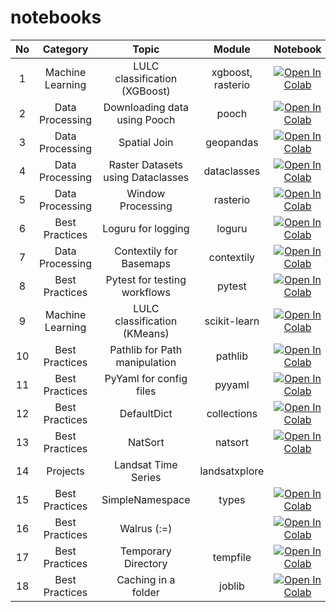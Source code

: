 # notebooks

| No     | Category              | Topic                                | Module             | Notebook                                                                                                                                                                                                      | Post                                                                                                                                                                                                |
| :----: | :-------------------: | :----------------------------------: | :----------------: | :-----------------------------------------------------------------------------------------------------------------------------------------------------------------------------------------------------------: | :-------------------------------------------------------------------------------------------------------------------------------------------------------------------------------------------------: |
|  1     |  Machine Learning     |  LULC classification (XGBoost)       | xgboost, rasterio  |  [![Open In Colab](https://colab.research.google.com/assets/colab-badge.svg)](https://colab.research.google.com/github/StratagemGIS/notebooks/blob/main/machine_learning/01_lulc_classification.ipynb)        |  [![LinkedIn](https://img.shields.io/badge/linkedin-%230077B5.svg?style=for-the-badge&logo=linkedin&logoColor=white)](https://www.linkedin.com/feed/update/urn:li:activity:7189022014886551552)     |
|  2     |  Data Processing      |  Downloading data using Pooch        | pooch              |  [![Open In Colab](https://colab.research.google.com/assets/colab-badge.svg)](https://colab.research.google.com/github/StratagemGIS/notebooks/blob/main/data_processing/02_download_using_pooch.ipynb)        |  [![LinkedIn](https://img.shields.io/badge/linkedin-%230077B5.svg?style=for-the-badge&logo=linkedin&logoColor=white)](https://www.linkedin.com/feed/update/urn:li:activity:7189303562793861121)     |
|  3     |  Data Processing      |  Spatial Join                        | geopandas          |  [![Open In Colab](https://colab.research.google.com/assets/colab-badge.svg)](https://colab.research.google.com/github/StratagemGIS/notebooks/blob/main/data_processing/03_spatial_join.ipynb)                |  [![LinkedIn](https://img.shields.io/badge/linkedin-%230077B5.svg?style=for-the-badge&logo=linkedin&logoColor=white)](https://www.linkedin.com/feed/update/urn:li:activity:7189693292979126272)     |
|  4     |  Data Processing      |  Raster Datasets using Dataclasses   | dataclasses        |  [![Open In Colab](https://colab.research.google.com/assets/colab-badge.svg)](https://colab.research.google.com/github/StratagemGIS/notebooks/blob/main/data_processing/04_raster_datasets_dataclass.ipynb)   |  [![LinkedIn](https://img.shields.io/badge/linkedin-%230077B5.svg?style=for-the-badge&logo=linkedin&logoColor=white)](https://www.linkedin.com/feed/update/urn:li:activity:7190798836343136256)     |
|  5     |  Data Processing      |  Window Processing                   | rasterio           |  [![Open In Colab](https://colab.research.google.com/assets/colab-badge.svg)](https://colab.research.google.com/github/StratagemGIS/notebooks/blob/main/data_processing/05_window_processing.ipynb)           |  [![LinkedIn](https://img.shields.io/badge/linkedin-%230077B5.svg?style=for-the-badge&logo=linkedin&logoColor=white)](https://www.linkedin.com/feed/update/urn:li:activity:7191124465408258048)     |
|  6     |  Best Practices       |  Loguru for logging                  | loguru             |  [![Open In Colab](https://colab.research.google.com/assets/colab-badge.svg)](https://colab.research.google.com/github/StratagemGIS/notebooks/blob/main/best_practices/06_loguru_for_logging.ipynb)           |  [![LinkedIn](https://img.shields.io/badge/linkedin-%230077B5.svg?style=for-the-badge&logo=linkedin&logoColor=white)](https://www.linkedin.com/feed/update/urn:li:activity:7191576936622493697)     |
|  7     |  Data Processing      |  Contextily for Basemaps             | contextily         |  [![Open In Colab](https://colab.research.google.com/assets/colab-badge.svg)](https://colab.research.google.com/github/StratagemGIS/notebooks/blob/main/data_processing/07_contextily_basemap.ipynb)          |  [![LinkedIn](https://img.shields.io/badge/linkedin-%230077B5.svg?style=for-the-badge&logo=linkedin&logoColor=white)](https://www.linkedin.com/feed/update/urn:li:activity:7191935789935591424)     |
|  8     |  Best Practices       |  Pytest for testing workflows        | pytest             |  [![Open In Colab](https://colab.research.google.com/assets/colab-badge.svg)](https://colab.research.google.com/github/StratagemGIS/notebooks/blob/main/best_practices/08_testing_workflows_pytest.ipynb)     |  [![LinkedIn](https://img.shields.io/badge/linkedin-%230077B5.svg?style=for-the-badge&logo=linkedin&logoColor=white)](https://www.linkedin.com/feed/update/urn:li:activity:7192236361117020160)     |
|  9     |  Machine Learning     |  LULC classification (KMeans)        | scikit-learn       |  [![Open In Colab](https://colab.research.google.com/assets/colab-badge.svg)](https://colab.research.google.com/github/StratagemGIS/notebooks/blob/main/machine_learning/09_kmeans_classification.ipynb)      |  [![LinkedIn](https://img.shields.io/badge/linkedin-%230077B5.svg?style=for-the-badge&logo=linkedin&logoColor=white)](https://www.linkedin.com/feed/update/urn:li:activity:7193354409878147072)     |
|  10    |  Best Practices       |  Pathlib for Path manipulation       | pathlib            |  [![Open In Colab](https://colab.research.google.com/assets/colab-badge.svg)](https://colab.research.google.com/github/StratagemGIS/notebooks/blob/main/best_practices/10_pathlib_path_manipulation.ipynb)    |  [![LinkedIn](https://img.shields.io/badge/linkedin-%230077B5.svg?style=for-the-badge&logo=linkedin&logoColor=white)](https://www.linkedin.com/feed/update/urn:li:activity:7193680742567034881)     |
|  11    |  Best Practices       |  PyYaml for config files             | pyyaml             |  [![Open In Colab](https://colab.research.google.com/assets/colab-badge.svg)](https://colab.research.google.com/github/StratagemGIS/notebooks/blob/main/best_practices/11_yaml_config_files.ipynb)            |  [![LinkedIn](https://img.shields.io/badge/linkedin-%230077B5.svg?style=for-the-badge&logo=linkedin&logoColor=white)](https://www.linkedin.com/feed/update/urn:li:activity:7194140548595601408)     |
|  12    |  Best Practices       |  DefaultDict                         | collections        |  [![Open In Colab](https://colab.research.google.com/assets/colab-badge.svg)](https://colab.research.google.com/github/StratagemGIS/notebooks/blob/main/best_practices/12_default_dict.ipynb)                 |  [![LinkedIn](https://img.shields.io/badge/linkedin-%230077B5.svg?style=for-the-badge&logo=linkedin&logoColor=white)](https://www.linkedin.com/feed/update/urn:li:activity:7194494653528723457)     |
|  13    |  Best Practices       |  NatSort                             | natsort            |  [![Open In Colab](https://colab.research.google.com/assets/colab-badge.svg)](https://colab.research.google.com/github/StratagemGIS/notebooks/blob/main/best_practices/13_natsorted.ipynb)                    |  [![LinkedIn](https://img.shields.io/badge/linkedin-%230077B5.svg?style=for-the-badge&logo=linkedin&logoColor=white)](https://www.linkedin.com/feed/update/urn:li:activity:7194710888585601025)     |
|  14    |  Projects             |  Landsat Time Series                 | landsatxplore      |                                                                                                                                                                                                               |  [![LinkedIn](https://img.shields.io/badge/linkedin-%230077B5.svg?style=for-the-badge&logo=linkedin&logoColor=white)](https://www.linkedin.com/feed/update/urn:li:activity:7195924380541931520)     |
|  15    |  Best Practices       |  SimpleNamespace                     | types              |  [![Open In Colab](https://colab.research.google.com/assets/colab-badge.svg)](https://colab.research.google.com/github/StratagemGIS/notebooks/blob/main/best_practices/15_simple_namespace.ipynb)             |  [![LinkedIn](https://img.shields.io/badge/linkedin-%230077B5.svg?style=for-the-badge&logo=linkedin&logoColor=white)](https://www.linkedin.com/feed/update/urn:li:activity:7196227018835787776)     |
|  16    |  Best Practices       |  Walrus (:=)                         |                    |  [![Open In Colab](https://colab.research.google.com/assets/colab-badge.svg)](https://colab.research.google.com/github/StratagemGIS/notebooks/blob/main/best_practices/16_walrus_operator.ipynb)              |  [![LinkedIn](https://img.shields.io/badge/linkedin-%230077B5.svg?style=for-the-badge&logo=linkedin&logoColor=white)](https://www.linkedin.com/feed/update/urn:li:activity:7196654613842771969)     |
|  17    |  Best Practices       |  Temporary Directory                 | tempfile           |  [![Open In Colab](https://colab.research.google.com/assets/colab-badge.svg)](https://colab.research.google.com/github/StratagemGIS/notebooks/blob/main/best_practices/17_tempdir.ipynb)                      |  [![LinkedIn](https://img.shields.io/badge/linkedin-%230077B5.svg?style=for-the-badge&logo=linkedin&logoColor=white)](https://www.linkedin.com/feed/update/urn:li:activity:7196970348108488706)     |
|  18    |  Best Practices       |  Caching in a folder                 | joblib             |  [![Open In Colab](https://colab.research.google.com/assets/colab-badge.svg)](https://colab.research.google.com/github/StratagemGIS/notebooks/blob/main/best_practices/18_caching_joblib.ipynb)               |  [![LinkedIn](https://img.shields.io/badge/linkedin-%230077B5.svg?style=for-the-badge&logo=linkedin&logoColor=white)](https://www.linkedin.com/feed/update/urn:li:activity:7197269396191330304)     |
